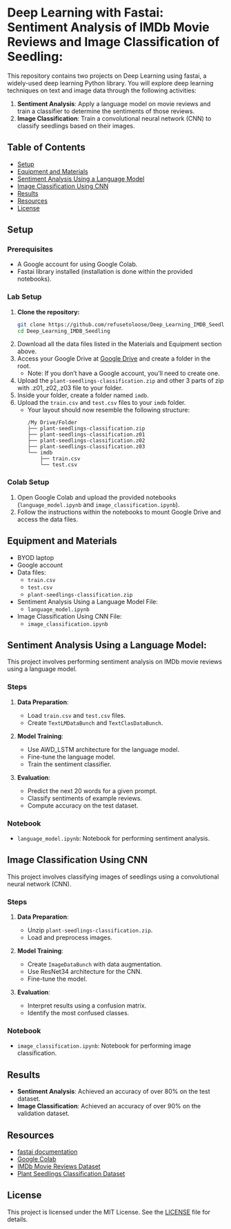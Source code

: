 # Deep Learning with Fastai: Sentiment Analysis of IMDb Movie Reviews and Image Classification of Seedling:

This repository contains two projects on Deep Learning using fastai, a widely-used deep learning Python library. You will explore deep learning techniques on text and image data through the following activities:

1. **Sentiment Analysis**: Apply a language model on movie reviews and train a classifier to determine the sentiments of those reviews.
2. **Image Classification**: Train a convolutional neural network (CNN) to classify seedlings based on their images.

## Table of Contents

- [Setup](#setup)
- [Equipment and Materials](#equipment-and-materials)
- [Sentiment Analysis Using a Language Model](#sentiment-analysis-using-a-language-model)
- [Image Classification Using CNN](#image-classification-using-cnn)
- [Results](#results)
- [Resources](#resources)
- [License](#license)

## Setup

### Prerequisites  
- A Google account for using Google Colab.  
- Fastai library installed (installation is done within the provided notebooks).  
  
### Lab Setup
1. **Clone the repository:**
   ```bash
   git clone https://github.com/refusetoloose/Deep_Learning_IMDB_Seedling
   cd Deep_Learning_IMDB_Seedling
   
2. Download all the data files listed in the Materials and Equipment section above.
3. Access your Google Drive at [Google Drive](https://drive.google.com/) and create a folder in the root.
   - Note: If you don’t have a Google account, you’ll need to create one.
3. Upload the `plant-seedlings-classification.zip` and other 3 parts of zip with .z01,.z02,.z03 file to your folder.
4. Inside your folder, create a folder named `imdb`.
5. Upload the `train.csv` and `test.csv` files to your `imdb` folder.
   - Your layout should now resemble the following structure:
     ```
     /My Drive/Folder
     ├── plant-seedlings-classification.zip
     ├── plant-seedlings-classification.z01
     ├── plant-seedlings-classification.z02
     ├── plant-seedlings-classification.z03
     └── imdb
         ├── train.csv
         └── test.csv
     ```
### Colab Setup

1. Open Google Colab and upload the provided notebooks (`language_model.ipynb` and `image_classification.ipynb`).
2. Follow the instructions within the notebooks to mount Google Drive and access the data files.

## Equipment and Materials

- BYOD laptop
- Google account
- Data files: 
  - `train.csv` 
  - `test.csv`
  - `plant-seedlings-classification.zip`
- Sentiment Analysis Using a Language Model File:
  - `language_model.ipynb`
- Image Classification Using CNN File:
  - `image_classification.ipynb`
    
## Sentiment Analysis Using a Language Model:  

This project involves performing sentiment analysis on IMDb movie reviews using a language model.

### Steps

1. **Data Preparation**:
   - Load `train.csv` and `test.csv` files.
   - Create `TextLMDataBunch` and `TextClasDataBunch`.

2. **Model Training**:
   - Use AWD_LSTM architecture for the language model.
   - Fine-tune the language model.
   - Train the sentiment classifier.

3. **Evaluation**:
   - Predict the next 20 words for a given prompt.
   - Classify sentiments of example reviews.
   - Compute accuracy on the test dataset.

### Notebook

- `language_model.ipynb`: Notebook for performing sentiment analysis.

## Image Classification Using CNN

This project involves classifying images of seedlings using a convolutional neural network (CNN).

### Steps

1. **Data Preparation**:
   - Unzip `plant-seedlings-classification.zip`.
   - Load and preprocess images.

2. **Model Training**:
   - Create `ImageDataBunch` with data augmentation.
   - Use ResNet34 architecture for the CNN.
   - Fine-tune the model.

3. **Evaluation**:
   - Interpret results using a confusion matrix.
   - Identify the most confused classes.

### Notebook

- `image_classification.ipynb`: Notebook for performing image classification.

## Results

- **Sentiment Analysis**: Achieved an accuracy of over 80% on the test dataset.
- **Image Classification**: Achieved an accuracy of over 90% on the validation dataset.

## Resources

- [fastai documentation](https://docs.fast.ai/)
- [Google Colab](https://colab.research.google.com/)
- [IMDb Movie Reviews Dataset](https://ai.stanford.edu/~amaas/data/sentiment/)
- [Plant Seedlings Classification Dataset](https://www.kaggle.com/c/plant-seedlings-classification)

## License

This project is licensed under the MIT License. See the [LICENSE](LICENSE) file for details.
